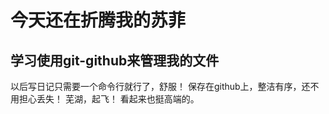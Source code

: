 # 今天还在折腾我的苏菲

## 学习使用**git-github**来管理我的文件
以后写日记只需要一个命令行就行了，舒服！
保存在github上，整洁有序，还不用担心丢失！
芜湖，起飞！
看起来也挺高端的。
